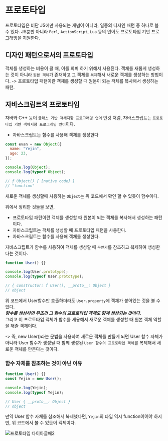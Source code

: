 # 프로토타입

프로토타입은 비단 JS에만 사용되는 개념이 아니라, 일종의 디자인 패턴 중 하나로 볼 수 있다. JS뿐만 아니라 `Perl`, `ActionScript`, `Lua` 등의 언어도 프로토타입 기반 프로그래밍을 지원한다.

## 디자인 패턴으로서의 프로토타입

객체를 생성하는 비용이 클 때, 이를 회피 하기 위해서 사용된다. 객체를 새롭게 생성하는 것이 아니라 `원본 객체`가 존재하고 그 객체를 `복제`해서 새로운 객체를 생성하는 방법이다.
-> 프로토타입 패턴이란 객체를 생성할 때 원본이 되는 객체를 복사해서 생성하는 패턴.

## 자바스크립트의 프로토타입

자바와 C++ 등이 `클래스 기반 객체지향 프로그래밍 언어` 인것 처럼, 자바스크립트는 `프로토타입 기반 객체지향 프로그래밍 언어`이다.

- 자바스크립트는 함수를 사용해 객체를 생성한다

```javascript
const evan = new Object({
  name: "Yejin",
  age: 23,
});

console.log(Object);
console.log(typeof Object);

// ƒ Object() { [native code] }
// "function"
```

새로운 객체를 생성할때 사용하는 `Object`는 위 코드에서 확인 할 수 있듯이 함수이다.

위에서 정리한 것들을 보면,

- 프로토타입 패턴이란 객체를 생성할 때 원본이 되는 객체를 복사해서 생성하는 패턴이다.
- 자바스크립트는 객체를 생성할 때 프로토타입 패턴을 사용한다.
- 자바스크립트는 함수를 사용해 객체를 생성한다.

자바스크립트가 함수를 사용하여 객체를 생성할 때 `무언가`를 참조하고 복제하여 생성한다는 것이다.

```javascript
function User() {}

console.log(User.prototype);
console.log(typeof User.prototype);

// { constructor: f User(), __proto__: Object }
// object
```

위 코드에서 User함수만 호출하더라도 `User.property`에 객체가 붙어있는 것을 볼 수 있다.  
**_함수를 생성하면 무조건 그 함수의 프로토타입 객체도 함께 생성되는 것이다._**  
그리고 이 프로토타입 객체가 함수를 새용해서 새로운 객체를 생성할 때 원본 객체 역할을 해줄 객체이다.

-> 즉, new User()라는 문법을 사용하여 새로운 객체를 만들게 되면 User 함수 자체가 아니라 User 함수가 생성될 때 함께 생성된 `User 함수의 프로토타입 객체`를 복제해서 새로운 객체를 만든다는 것이다.

### 함수 자체를 참조하는 것이 아닌 이유

```javascript
function User() {}
const Yejin = new User();

console.log(Yejin);
console.log(typeof Yejin);

// User { __proto__: Object }
// object
```

만약 User 함수 자체를 참조해서 복제했다면, `Yejin`의 타입 역시 function이어야 하지만, 위 코드에서 볼 수 있듯이 객체이다.

![프로토타입 다이아글매2](https://user-images.githubusercontent.com/68051794/214853045-9c4be715-b6cb-4d28-a21d-bc015a882bea.png)
